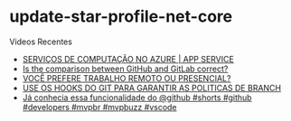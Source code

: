 # update-star-profile-net-core

Videos Recentes
<!-- YOUTUBE:START -->
- [SERVIÇOS DE COMPUTAÇÃO NO AZURE | APP SERVICE](https://www.youtube.com/watch?v=qXHG9iLRtC8)
- [Is the comparison between GitHub and GitLab correct?](https://www.youtube.com/watch?v=YoZ9FiWSVzo)
- [VOCÊ PREFERE TRABALHO REMOTO OU PRESENCIAL?](https://www.youtube.com/watch?v=VkEvtUBwdyg)
- [USE OS HOOKS DO GIT PARA GARANTIR AS POLITICAS DE BRANCH](https://www.youtube.com/watch?v=yzXgYoW23Ro)
- [Já conhecia essa funcionalidade do @github #shorts #github #developers #mvpbr #mvpbuzz #vscode](https://www.youtube.com/watch?v=io-aDEtH7xc)
<!-- YOUTUBE:END -->
